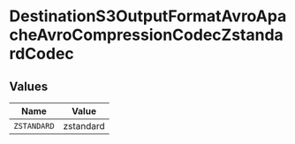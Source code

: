 # DestinationS3OutputFormatAvroApacheAvroCompressionCodecZstandardCodec


## Values

| Name        | Value       |
| ----------- | ----------- |
| `ZSTANDARD` | zstandard   |
